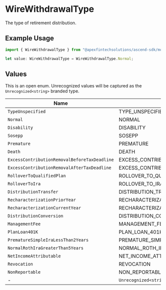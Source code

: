 # WireWithdrawalType

The type of retirement distribution.

## Example Usage

```typescript
import { WireWithdrawalType } from "@apexfintechsolutions/ascend-sdk/models/components";

let value: WireWithdrawalType = WireWithdrawalType.Normal;
```

## Values

This is an open enum. Unrecognized values will be captured as the `Unrecognized<string>` branded type.

| Name                                            | Value                                           |
| ----------------------------------------------- | ----------------------------------------------- |
| `TypeUnspecified`                               | TYPE_UNSPECIFIED                                |
| `Normal`                                        | NORMAL                                          |
| `Disability`                                    | DISABILITY                                      |
| `Sosepp`                                        | SOSEPP                                          |
| `Premature`                                     | PREMATURE                                       |
| `Death`                                         | DEATH                                           |
| `ExcessContributionRemovalBeforeTaxDeadline`    | EXCESS_CONTRIBUTION_REMOVAL_BEFORE_TAX_DEADLINE |
| `ExcessContributionRemovalAfterTaxDeadline`     | EXCESS_CONTRIBUTION_REMOVAL_AFTER_TAX_DEADLINE  |
| `RolloverToQualifiedPlan`                       | ROLLOVER_TO_QUALIFIED_PLAN                      |
| `RolloverToIra`                                 | ROLLOVER_TO_IRA                                 |
| `DistributionTransfer`                          | DISTRIBUTION_TRANSFER                           |
| `RecharacterizationPriorYear`                   | RECHARACTERIZATION_PRIOR_YEAR                   |
| `RecharacterizationCurrentYear`                 | RECHARACTERIZATION_CURRENT_YEAR                 |
| `DistributionConversion`                        | DISTRIBUTION_CONVERSION                         |
| `ManagementFee`                                 | MANAGEMENT_FEE                                  |
| `PlanLoan401K`                                  | PLAN_LOAN_401K                                  |
| `PrematureSimpleIraLessThan2Years`              | PREMATURE_SIMPLE_IRA_LESS_THAN_2_YEARS          |
| `NormalRothIraGreaterThan5Years`                | NORMAL_ROTH_IRA_GREATER_THAN_5_YEARS            |
| `NetIncomeAttributable`                         | NET_INCOME_ATTRIBUTABLE                         |
| `Revocation`                                    | REVOCATION                                      |
| `NonReportable`                                 | NON_REPORTABLE                                  |
| -                                               | `Unrecognized<string>`                          |
